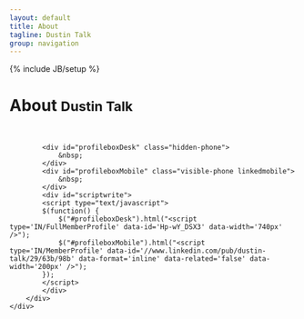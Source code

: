 ```yaml
---
layout: default
title: About
tagline: Dustin Talk
group: navigation
---
```

{% include JB/setup %}

<div class="page">
	<div class="page-header">
		<h1>About <small>Dustin Talk</small></h1>
	</div>
	<div class="row-fluid">
  		<div class="span12">
			<div id="aboutpage">&nbsp;</div>

			<div id="profileboxDesk" class="hidden-phone">
				&nbsp;
			</div>
			<div id="profileboxMobile" class="visible-phone linkedmobile">
				&nbsp;
			</div>
			<div id="scriptwrite">
			<script type="text/javascript">
			$(function() {
				$("#profileboxDesk").html("<script type='IN/FullMemberProfile' data-id='Hp-wY_DSX3' data-width='740px' />");
				$("#profileboxMobile").html("<script type='IN/MemberProfile' data-id='//www.linkedin.com/pub/dustin-talk/29/63b/98b' data-format='inline' data-related='false' data-width='200px' />");
			});
			</script>
			</div>
  		</div>
	</div>
</div>